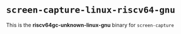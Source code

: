 # `screen-capture-linux-riscv64-gnu`

This is the **riscv64gc-unknown-linux-gnu** binary for `screen-capture`

